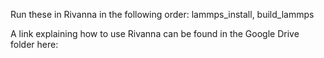Run these in Rivanna in the following order: lammps_install, build_lammps

A link explaining how to use Rivanna can be found in the Google Drive folder here:
